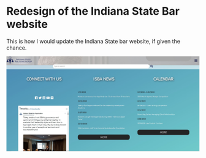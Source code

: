 # Redesign of the Indiana State Bar website

This is how I would update the Indiana State bar website, if given the chance.

![homepage](screengrab.JPG)
